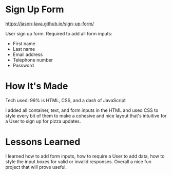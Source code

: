 # Sign Up Form

https://jason-lava.github.io/sign-up-form/

User sign up form. Required to add all form inputs: 
* First name
* Last name
* Email address
* Telephone number
* Password

# How It's Made
Tech used: 99% is HTML, CSS, and a dash of JavaScript

I added all container, text, and form inputs in the HTML and used CSS to style every bit of them to make a cohesive and nice layout that's intuitive for a User to sign up for pizza updates.

# Lessons Learned

I learned how to add form inputs, how to require a User to add data, how to style the input boxes for valid or invalid responses. Overall a nice fun project that will prove useful.